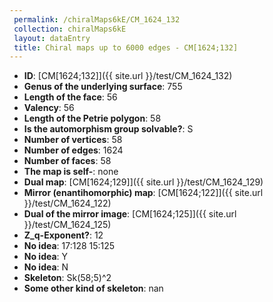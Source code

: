 ```yaml
--- 
 permalink: /chiralMaps6kE/CM_1624_132 
 collection: chiralMaps6kE
 layout: dataEntry
 title: Chiral maps up to 6000 edges - CM[1624;132]
---
```


- **ID**: [CM[1624;132]]({{ site.url }}/test/CM_1624_132)
- **Genus of the underlying surface**: 755
- **Length of the face**: 56
- **Valency**: 56
- **Length of the Petrie polygon**: 58
- **Is the automorphism group solvable?**: S
- **Number of vertices**: 58
- **Number of edges**: 1624
- **Number of faces**: 58
- **The map is self-**: none
- **Dual map**: [CM[1624;129]]({{ site.url }}/test/CM_1624_129)
- **Mirror (enantihomorphic) map**: [CM[1624;122]]({{ site.url }}/test/CM_1624_122)
- **Dual of the mirror image**: [CM[1624;125]]({{ site.url }}/test/CM_1624_125)
- **Z_q-Exponent?**: 12
- **No idea**:  17:128 15:125
- **No idea**: Y
- **No idea**: N
- **Skeleton**: Sk(58;5)^2
- **Some other kind of skeleton**: nan
